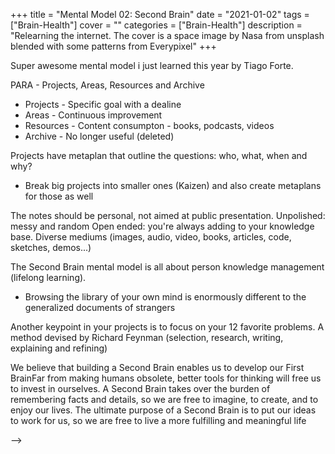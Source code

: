 +++
title = "Mental Model 02: Second Brain"
date = "2021-01-02"
tags = ["Brain-Health"]
cover = ""
categories = ["Brain-Health"]
description = "Relearning the internet. The cover is a space image by Nasa from unsplash blended with some patterns from Everypixel"
+++

Super awesome mental model i just learned this year by Tiago Forte.

PARA - Projects, Areas, Resources and Archive
- Projects - Specific goal with a dealine
- Areas - Continuous improvement
- Resources - Content consumpton - books, podcasts, videos
- Archive - No longer useful (deleted)

Projects have metaplan that outline the questions: who, what, when and why?
- Break big projects into smaller ones (Kaizen) and also create metaplans for those as well

The notes should be personal, not aimed at public presentation. Unpolished: messy and random
Open ended: you're always adding to your knowledge base.
Diverse mediums (images, audio, video, books, articles, code, sketches, demos...)


The Second Brain mental model is all about person knowledge management (lifelong learning).
- Browsing the library of your own mind is enormously different to the generalized documents of strangers

Another keypoint in your projects is to focus on your 12 favorite problems. A method devised by Richard Feynman (selection, research, writing, explaining and 
refining)

We believe that building a Second Brain enables us to develop our First BrainFar
 from making humans obsolete, better tools for thinking will free us to 
invest in ourselves. A Second Brain takes over the burden of remembering
 facts and details, so we are free to imagine, to create, and to enjoy 
our lives. The ultimate purpose of a Second Brain is to put our ideas to
 work for us, so we are free to live a more fulfilling and meaningful life


-->
